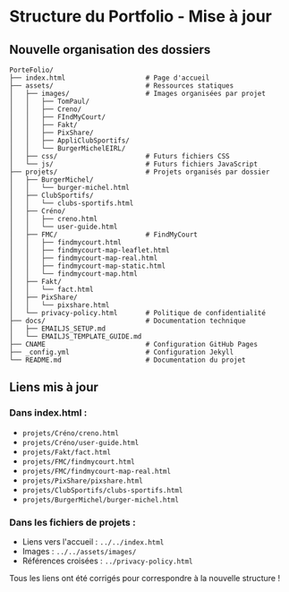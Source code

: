 # Structure du Portfolio - Mise à jour

## Nouvelle organisation des dossiers

```
PorteFolio/
├── index.html                    # Page d'accueil
├── assets/                       # Ressources statiques
│   ├── images/                   # Images organisées par projet
│   │   ├── TomPaul/
│   │   ├── Creno/
│   │   ├── FIndMyCourt/
│   │   ├── Fakt/
│   │   ├── PixShare/
│   │   ├── AppliClubSportifs/
│   │   └── BurgerMichelEIRL/
│   ├── css/                      # Futurs fichiers CSS
│   └── js/                       # Futurs fichiers JavaScript
├── projets/                      # Projets organisés par dossier
│   ├── BurgerMichel/
│   │   └── burger-michel.html
│   ├── ClubSportifs/
│   │   └── clubs-sportifs.html
│   ├── Créno/
│   │   ├── creno.html
│   │   └── user-guide.html
│   ├── FMC/                      # FindMyCourt
│   │   ├── findmycourt.html
│   │   ├── findmycourt-map-leaflet.html
│   │   ├── findmycourt-map-real.html
│   │   ├── findmycourt-map-static.html
│   │   └── findmycourt-map.html
│   ├── Fakt/
│   │   └── fact.html
│   ├── PixShare/
│   │   └── pixshare.html
│   └── privacy-policy.html       # Politique de confidentialité
├── docs/                         # Documentation technique
│   ├── EMAILJS_SETUP.md
│   └── EMAILJS_TEMPLATE_GUIDE.md
├── CNAME                         # Configuration GitHub Pages
├── _config.yml                   # Configuration Jekyll
└── README.md                     # Documentation du projet
```

## Liens mis à jour

### Dans index.html :
- `projets/Créno/creno.html`
- `projets/Créno/user-guide.html`
- `projets/Fakt/fact.html`
- `projets/FMC/findmycourt.html`
- `projets/FMC/findmycourt-map-real.html`
- `projets/PixShare/pixshare.html`
- `projets/ClubSportifs/clubs-sportifs.html`
- `projets/BurgerMichel/burger-michel.html`

### Dans les fichiers de projets :
- Liens vers l'accueil : `../../index.html`
- Images : `../../assets/images/`
- Références croisées : `../privacy-policy.html`

Tous les liens ont été corrigés pour correspondre à la nouvelle structure !